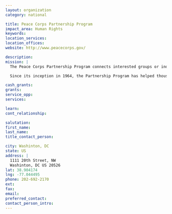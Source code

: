 ```yaml
---
layout: organization
category: national

title: Peace Corps Partnership Program
impact_area: Human Rights
keywords: 
location_services: 
location_offices: 
website: http://www.peacecorps.gov/

description: 
mission: |
  The Peace Corps Partnership Program connects interested groups or individuals to the pressing needs in developing communities where Peace Corps Volunteers serve.

  Since its inception in 1964, the Partnership Program has helped thousands of Peace Corps Volunteers implement community-initiated projects which have had significant and positive impacts on communities and thousands of individuals. The Partnership Program does not directly fund projects, but serves as a link to groups, foundations, service organizations, and individuals wanting to contribute to the valuable work Volunteers do with their host communities. By establishing this link between Americans and communities overseas, the Partnership Program facilitates an understanding among different cultures and the opportunity for cross-cultural exchange.

cash_grants: 
grants: 
service_opp: 
services: 

learn: 
cont_relationship: 

salutation: 
first_name: 
last_name: 
title_contact_person: 

city: Washinton, DC
state: US
address: |
  1111 20th Street, NW  
  Washinton, DC US 20526
lat: 38.904174
lng: -77.044495
phone: 202-692-2170
ext: 
fax: 
email: 
preferred_contact: 
contact_person_intro: 
---
```

